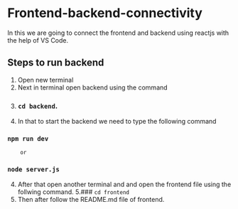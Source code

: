 # Frontend-backend-connectivity

In this we are going to connect the frontend and backend using reactjs with the help of VS Code.
## Steps to run backend 
1. Open new terminal 
2. Next in terminal open backend using the command 
3. ### `cd backend`.
4. In that to start the backend we need to type the following command
### `npm run dev` 
        or 
### `node server.js`

4. After that open another terminal and and open the frontend file using the follwing command. 
5.### `cd frontend`
6. Then after follow the README.md file of frontend.
